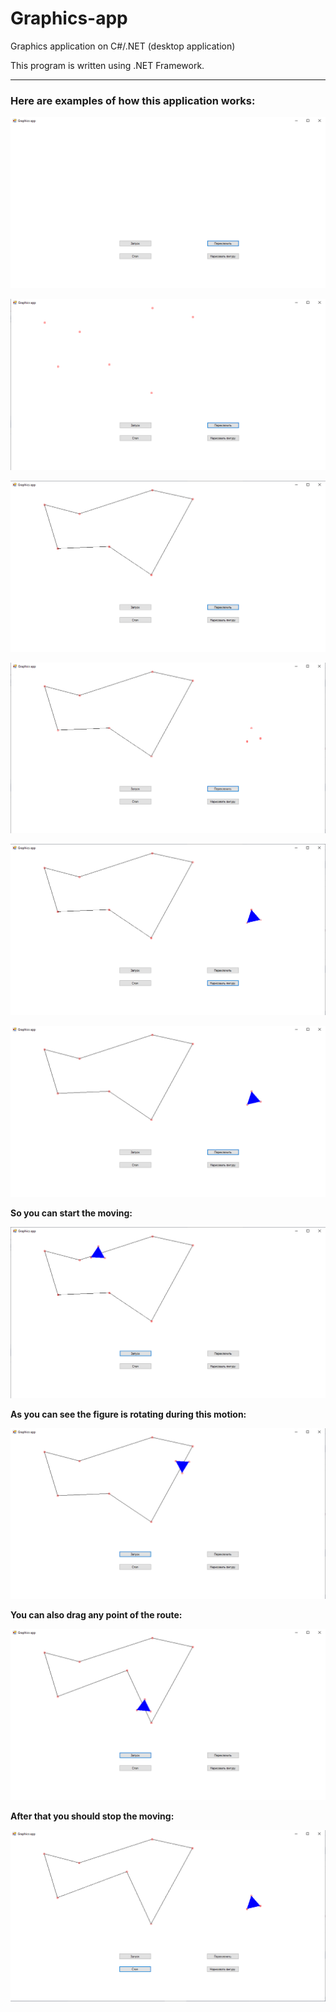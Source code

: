 # Graphics-app
Graphics application on C#/.NET (desktop application)

This program is written using .NET Framework.

<hr>

<p><h3>Here are examples of how this application works:</h3></p>

<p><img src="1_mod/Screenshots/Step1.png"></p>

<p><img src="1_mod/Screenshots/Step2.png"></p>

<p><img src="1_mod/Screenshots/Step3.png"></p>

<p><img src="1_mod/Screenshots/Step4.png"></p>

<p><img src="1_mod/Screenshots/Step5.png"></p>

<p><img src="1_mod/Screenshots/Step6.png"></p>

<p><strong>So you can start the moving:</strong></p>

<p><img src="1_mod/Screenshots/Result1.png"></p>

<p><strong>As you can see the figure is rotating during this motion:</strong></p>

<p><img src="1_mod/Screenshots/Result2.png"></p>

<p><strong>You can also drag any point of the route:</strong></p>

<p><img src="1_mod/Screenshots/Result3.png"></p>

<p><strong>After that you should stop the moving:</strong></p>

<p><img src="1_mod/Screenshots/Stop.png"></p>
